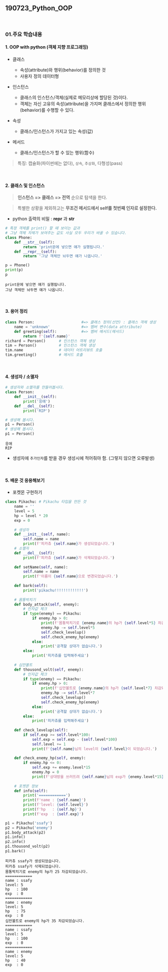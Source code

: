 ## 190723_Python_OOP

<br>

### 01.주요 학습내용

#### 1. OOP with python (객체 지향 프로그래밍)

- 클래스
  - 속성(attribute)와 행위(behavior)를 정의한 것
  - 사용자 정의 데이터형

- 인스턴스
  - 클래스의 인스턴스/객체(실제로 메모리상에 할당된 것)이다.
  - 객체는 자신 고유의 속성(attribute)을 가지며 클래스에서 정의한 행위(behavior)를 수행할 수 있다.
- 속성
  - 클래스/인스턴스가 가지고 있는 속성(값)
- 메서드
  - 클래스/인스턴스가 할 수 있는 행위(함수)

> 특징: 캡슐화(파이썬에는 없다), `상속`, `추상화`, 다형성(pass)

<br>

#### 2. 클래스 및 인스턴스

>  **인스턴스 => 클래스 => 전역** 순으로 탐색을 한다.

> 특별한 상황을 제외하고는 **무조건 메서드에서 self를 첫번째 인자로 설정한다.**

- python 출력의 비밀 :  __repr__ 과 __str__

```python
# 특정 객체를 print() 할 때 보이는 값과
# 그냥 객체 자체가 보여주는 값도 사실 모두 우리가 바꿀 수 있습니다.
class Phone:
    def __str__(self):
        return 'print문에 넣으면 얘가 실행됩니다.'
    def __repr__(self):
        return '그냥 객체만 놔두면 얘가 나옵니다.'
```

```python
p = Phone()
print(p)
p
```

```
print문에 넣으면 얘가 실행됩니다.
그냥 객체만 놔두면 얘가 나옵니다.
```

<br>

#### 3. 용어 정리

```python
class Person:                     #=> 클래스 정의(선언) : 클래스 객체 생성
    name = 'unknown'              #=> 멤버 변수(data attribute)
    def greeting(self):           #=> 멤버 메서드(메서드)
        return f'{self.name}' 
richard = Person()      # 인스턴스 객체 생성
tim = Person()          # 인스턴스 객체 생성
tim.name                # 데이터 어트리뷰트 호출
tim.greeting()          # 메서드 호출
```

<br>

#### 4. 생성자 / 소멸자

```python
# 생성자와 소멸자를 만들어봅시다.
class Person:
    def __init__(self):
        print('응애')
    def __del__(self):
        print('RIP')
```

```python
# 생성해 봅시다.
p1 = Person()
# 생성해 봅시다.
p1 = Person()
```

```
응애
RIP
```

- 생성자에 `추가인자`를 받을 경우 생성시에 적어줘야 함. (그렇지 않으면 오류발생)

<br>

#### 5. 배운 것 응용해보기

- 포켓몬 구현하기

```python
class Pikachu: # Pikachu 타입을 만든 것
    name = ''
    level = 5
    hp = level * 20
    exp = 0
   
	# 생성자
    def __init__(self, name):
        self.name = name
        print(f'피카츄 {self.name}가 생성되었습니다.')
    # 소멸자
    def __del__(self):
        print(f'피카츄 {self.name}가 삭제되었습니다.')
  
    def setName(self, name):
        self.name = name
        print(f'이름이 {self.name}으로 변경되었습니다.')
        
    def bark(self):
        print('pikachu!!!!!!!!!!!!!')
    
    # 몸통박치기
    def body_attack(self, enemy):
        # 인자값 체크
        if type(enemy) == Pikachu:
            if enemy.hp > 0:
                print(f'몸통박치기로 {enemy.name}의 hp가 {self.level*5} 차감되었습니다.')
                enemy.hp -= self.level*5
                self.check_levelup()
                self.check_enemy_hp(enemy)
            else:
                print('공격할 상대가 없습니다.')
        else:
            print('피카츄를 입력해주세요')
            
    # 십만볼트
    def thousond_volt(self, enemy):
        # 인자값 체크
        if type(enemy) == Pikachu: 
            if enemy.hp > 0:
                print(f'십만볼트로 {enemy.name}의 hp가 {self.level*7} 차감되었습니다.')
                enemy.hp -= self.level*7
                self.check_levelup()
                self.check_enemy_hp(enemy)
            else:
                print('공격할 상대가 없습니다.')
        else:
            print('피카츄를 입력해주세요')    
    
    def check_levelup(self):
        if self.exp >= self.level*100:
            self.exp = self.exp - (self.level*100)
            self.level += 1
            print(f'{self.name}님의 level이 {self.level}이 되었습니다.')  
            
    def check_enemy_hp(self, enemy):
        if enemy.hp <= 0:
            self.exp += enemy.level*15
            enemy.hp = 0
            print(f'상대방을 쓰러뜨려 {self.name}님의 exp가 {enemy.level*15} 증가되었습니다.')
            
    # 포켓몬 정보    
    def info(self):
        print('============')
        print(f'name : {self.name}')
        print(f'level: {self.level}')
        print(f'hp   : {self.hp}')
        print(f'exp  : {self.exp}')
```

```python
p1 = Pikachu('ssafy')
p2 = Pikachu('enemy')
p1.body_attack(p2)
p1.info()
p2.info()
p1.thousond_volt(p2)
p1.bark()
```

```
피카츄 ssafy가 생성되었습니다.
피카츄 ssafy가 삭제되었습니다.
몸통박치기로 enemy의 hp가 25 차감되었습니다.
============
name : ssafy
level: 5
hp   : 100
exp  : 0
============
name : enemy
level: 5
hp   : 75
exp  : 0
십만볼트로 enemy의 hp가 35 차감되었습니다.
============
name : ssafy
level: 5
hp   : 100
exp  : 0
============
name : enemy
level: 5
hp   : 40
exp  : 0
```


